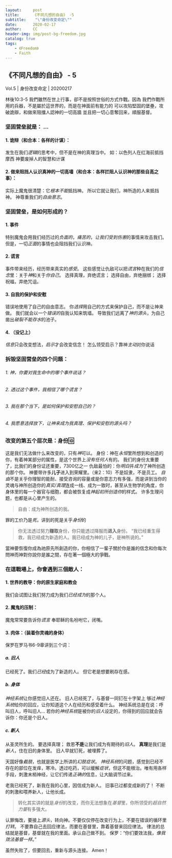```yaml
---
layout:     post
title:      《不同凡想的自由》 -5
subtitle:    "\"身份改变命定\""
date:       2020-02-17
author:     CC
header-img: img/post-bg-freedom.jpg
catalog: true
tags:
    - 《Freedom》
    - Faith
---
```


## 《不同凡想的自由》 - 5

Vol.5 | 身份改变命定 | 20200217

林後10:3-5
我們雖然在世上行事，卻不是按照世俗的方式作戰。因為
我們作戰所用的兵器，不是屬於這世界的，而是在神面前有能力的
可以攻陷堅固的堡壘，攻破詭辯，和做來阻擋人認神的一切高牆
並且把一切心意奪回来，順服基督。

### 坚固营垒就是： …
#### 1. 诡辩（和合本：各样的计谋）：
发生在我们*逻辑*的思考中，但不是在神的真理当中。
如：以色列人在红海前抵挡摩西
神要废掉人的智慧和计谋

#### 2. 做来阻挡人**认识真神**的一切高墙（和合本：各样拦阻人认识神的那些自高之事）：
实际上魔鬼很清楚：它*根本不能*抵挡神。
所以它就让我们，神所造的人来抵挡神。
神尊重我们的*自由意志*。

### 坚固营垒，是如何形成的？
#### 1. 事件
特别魔鬼会用我们经历过的*负面的*，*痛苦的*，*让我们受到伤害*的事情来攻击我们。
但是，一切*正面*的事情也会阻挡我们认识神。

#### 2. 谎言
事件带来经历，经历带来真实的*感受*。
这些感觉让仇敌可以把*谎言*种在我们的*信念*里：关于*神*和关于*你自己*。
选择真理，弃绝谎言；
选择自由，弃绝捆绑；
选择祝福，弃绝咒诅。

#### 3. 自我的保护和安慰
错误地使用了自己的自由意志。
你*选择*用自己的方式来保护自己，而不是让神来做。
我们就会以一个*错误的*自我认知来筑墙。
导致我们远离了*神的源头*，为自己凿出*破裂不能存水*的池子。

#### 4. （没记上）
*信息*只会改变想法，*启示*才会改变信念！
怎么领受启示？靠神*主动*对你说话


### 拆毁坚固营垒的四个问题：
###### 1. 神，你要对我生命中的哪个事件说话？
###### 2. 透过这个事件，我相信了哪个谎言？
###### 3. 我在那个当下，是如何保护和安慰自己的？
###### 4. 我愿意选择放下，让神来成为我真理、保护和安慰的源头吗？

### 改变的第五个层次是：**身份**🆔
这是我们无法做什么来改变的，只有*神*可以。
身份：神在*永恒*里所想到和创造的你，有着神某部分的属性，是这个世界上*没有任何人*有的。
我们的身份太重要了，比我们的身份证还重要，7300亿之一
仇敌最怕的：你*明白*并*成为*了神所创造的那个你。
神要带许多**儿子**进入到荣耀里。（来2：10）不是奴隶，不是员工。
*自由*不是关乎你理智的能耐、接受咨询的容量或是你意志力有多强，而是讲到当你的灵魂与神所创造你的*真实/真理*连成一线、成为一致时，甚至从生物学的角度，你身体里的每一个器官与细胞，都会被恢复成*神起初所创造你*的样式。
许多生理问题，也都是从心里产生的。
> 自由：成为神所创造的我。

罪的工价乃是*死*，讲到的死是关乎*身份*的

> 你无法透过努力**赚取**身份，你只能透过降服而**进入**身份。
“我已经重生得救，我已经成为新造的人。我已经成为神的儿子，是神所说的。”

當神要恢復你成為祂原先所創造的你，你相信了一輩子關於你是誰的信念和你每次問神而神對你說你是誰之間，存在著一個極大的爭戰。
### 在這戰場上，你會遇到三個敵人：
#### 1. 世界的教导：你的原生家庭和教会
我们会试图让我们努力成为我们*已经成为*的那个人。
#### 2. 魔鬼的压制：
魔鬼常常要告诉你*谎言*
奉耶稣的名吩咐它，闭嘴。
#### 3. 肉体：（装着你灵魂的身体）
保罗在罗马书6-9章讲到三个词：
##### a. 旧人
已经死了。我们*已经*成为了新造的人。
但它老是想要刷存在感。
##### b. 身体
*神经系统*让你感觉旧人还在。
旧人已经死了，与基督一同钉在十字架上
够过*神经系统*给你的回应，让你知道这个人在经历和感受着什么。
神经系统总是在说：呼叫旧人，呼叫旧人…
若你的*神经系统*是被你的*旧人*设定的，你得到的回应就会告诉你：你还是个旧人。
##### c. 新人
从圣灵所生的。
要选择真理；
救恩**不是**让我们成为有期待的*旧人*。
**真理**是我们是*新人*，住在旧的身体里。
旧人早就钉死，被埋葬了。

天国好像*截肢*，也就是医学上所讲的*幻肢症状*。
*神经系统*的问题，感觉到已经不存在的部位在发痒，寒冷。透过吃药，可以缓解*症状*，但这不能根治。唯有用各样手段，刺激末梢神经，让它们传递*正确的*信息，让大脑调节过来。

老我已经死了，新我在我的心里，因信成为新人。
旧事已过都变成新的了！
不断的刺激和喂养新人，让他长成。

> 转化其实讲的就是*身份*的改变，而你无法想象在*基督*里，你所领受的*超自然力量*有多强大。

认罪悔改，要接上*源头*，转向神。不要仅仅停在改变行为上，不要在错误的循环里*打转*。
不要靠自己去回应律法，而要在基督里，靠着基督来回应律法。
律法的总结就是基督，基督就在我的里面。承认自己做不到。
保罗：“你们要效法我，*像我效法基督一样*。”

虽然失败了，但要回去，重新与源头连接。
Amen！